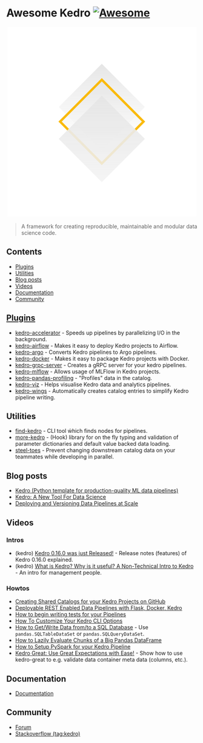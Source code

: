# Awesome Kedro [![Awesome](https://awesome.re/badge.svg)](https://github.com/sindresorhus/awesome#readme) 

<div align="center"><img width="500" src="kedro_icon_no-type_whitebg.svg" alt="kedro logo"></div>

> A framework for creating reproducible, maintainable and modular data science code.

## Contents

- [Plugins](#plugins)
- [Utilities](#utilities)
- [Blog posts](#blog-posts)
- [Videos](#videos)
- [Documentation](#documentation)
- [Community](#community)

## [Plugins](https://kedro.readthedocs.io/en/stable/07_extend_kedro/05_plugins.html)

- [kedro-accelerator](https://github.com/deepyaman/kedro-accelerator/) - Speeds up pipelines by parallelizing I/O in the background.
- [kedro-airflow](https://pypi.org/project/kedro-airflow/) - Makes it easy to deploy Kedro projects to Airflow.
- [kedro-argo](https://pypi.org/project/kedro-argo/) - Converts Kedro pipelines to Argo pipelines.
- [kedro-docker](https://pypi.org/project/kedro-docker/) - Makes it easy to package Kedro projects with Docker.
- [kedro-grpc-server](https://pypi.org/project/kedro-grpc-server/) - Creates a gRPC server for your kedro pipelines.
- [kedro-mlflow](https://pypi.org/project/kedro-mlflow/) - Allows usage of MLFlow in Kedro projects.
- [kedro-pandas-profiling](https://pypi.org/project/kedro-pandas-profiling/) - "Profiles" data in the catalog.
- [kedro-viz](https://pypi.org/project/kedro-viz/) - Helps visualise Kedro data and analytics pipelines.
- [kedro-wings](https://pypi.org/project/kedro-wings/) - Automatically creates catalog entries to simplify Kedro pipeline writing.

## Utilities

- [find-kedro](https://pypi.org/project/find-kedro/) - CLI tool ẃhich finds nodes for pipelines.
- [more-kedro](https://pypi.org/project/more-kedro/) - (Hook) library for on the fly typing and validation of parameter dictionaries and default value backed data loading.
- [steel-toes](https://pypi.org/project/steel-toes/) - Prevent changing downstream catalog data on your teammates while developing in parallel.

## Blog posts

- [Kedro (Python template for production-quality ML data pipelines)](https://wilsonmar.github.io/kedro/)
- [Kedro: A New Tool For Data Science](https://towardsdatascience.com/kedro-prepare-to-pimp-your-pipeline-f8f68c263466)
- [Deploying and Versioning Data Pipelines at Scale](https://medium.com/quantumblack/deploying-and-versioning-data-pipelines-at-scale-942b1d81b5f5)

## Videos

### Intros

- (kedro) [Kedro 0.16.0 was just Released!](https://www.youtube.com/watch?v=HxU6SL14jc4) - Release notes (features) of Kedro 0.16.0 explained.
- (kedro) [What is Kedro? Why is it useful? A Non-Technical Intro to Kedro](https://www.youtube.com/watch?v=dAtZiyQeN8Y) - An intro for management people.

### Howtos

- [Creating Shared Catalogs for your Kedro Projects on GitHub](https://www.youtube.com/watch?v=GwSj64Uqnhk)
- [Deployable REST Enabled Data Pipelines with Flask, Docker, Kedro](https://www.youtube.com/watch?v=z7MIq-B4hPA)
- [How to begin writing tests for your Pipelines](https://www.youtube.com/watch?v=3pF0lZfmvOM)
- [How To Customize Your Kedro CLI Options](https://www.youtube.com/watch?v=euuXz6RLKVE)
- [How to Get/Write Data from/to a SQL Database](https://www.youtube.com/watch?v=24_Acr0oLaQ) - Use `pandas.SQLTableDataSet` or `pandas.SQLQueryDataSet`.
- [How to Lazily Evaluate Chunks of a Big Pandas DataFrame](https://www.youtube.com/watch?v=cbZ4cxCtLZc)
- [How to Setup PySpark for your Kedro Pipeline](https://www.youtube.com/watch?v=vYBMpPZep6E)
- [Kedro Great: Use Great Expectations with Ease!](https://www.youtube.com/watch?v=VY_AO0__oIE) - Show how to use kedro-great to e.g. validate data container meta data (columns, etc.).

## Documentation

- [Documentation](kedro.readthedocs.io)

## Community

- [Forum](https://discourse.kedro.community/)
- [Stackoverflow (tag:kedro)](https://stackoverflow.com/questions/tagged/kedro)
